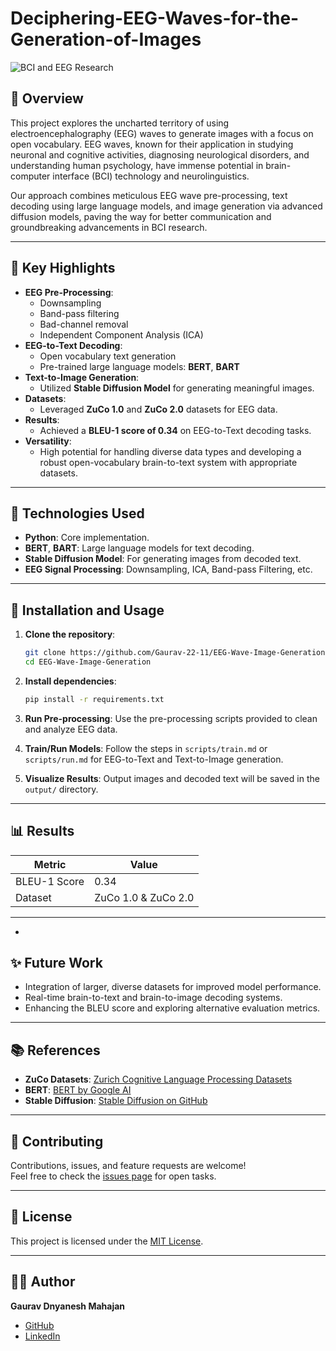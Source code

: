 # Deciphering-EEG-Waves-for-the-Generation-of-Images
![BCI and EEG Research]() <!-- You can replace this with a relevant banner or image -->

## 📖 Overview
This project explores the uncharted territory of using electroencephalography (EEG) waves to generate images with a focus on open vocabulary. EEG waves, known for their application in studying neuronal and cognitive activities, diagnosing neurological disorders, and understanding human psychology, have immense potential in brain-computer interface (BCI) technology and neurolinguistics. 

Our approach combines meticulous EEG wave pre-processing, text decoding using large language models, and image generation via advanced diffusion models, paving the way for better communication and groundbreaking advancements in BCI research.

---

## 🧠 Key Highlights
- **EEG Pre-Processing**: 
  - Downsampling
  - Band-pass filtering
  - Bad-channel removal
  - Independent Component Analysis (ICA)
- **EEG-to-Text Decoding**:
  - Open vocabulary text generation
  - Pre-trained large language models: **BERT**, **BART**
- **Text-to-Image Generation**:
  - Utilized **Stable Diffusion Model** for generating meaningful images.
- **Datasets**:
  - Leveraged **ZuCo 1.0** and **ZuCo 2.0** datasets for EEG data.
- **Results**:
  - Achieved a **BLEU-1 score of 0.34** on EEG-to-Text decoding tasks.
- **Versatility**: 
  - High potential for handling diverse data types and developing a robust open-vocabulary brain-to-text system with appropriate datasets.

---

## 🚀 Technologies Used
- **Python**: Core implementation.
- **BERT**, **BART**: Large language models for text decoding.
- **Stable Diffusion Model**: For generating images from decoded text.
- **EEG Signal Processing**: Downsampling, ICA, Band-pass Filtering, etc.

---

## 🔧 Installation and Usage
1. **Clone the repository**:
    ```bash
    git clone https://github.com/Gaurav-22-11/EEG-Wave-Image-Generation.git
    cd EEG-Wave-Image-Generation
    ```

2. **Install dependencies**:
    ```bash
    pip install -r requirements.txt
    ```

3. **Run Pre-processing**:
    Use the pre-processing scripts provided to clean and analyze EEG data.

4. **Train/Run Models**:
    Follow the steps in `scripts/train.md` or `scripts/run.md` for EEG-to-Text and Text-to-Image generation.

5. **Visualize Results**:
    Output images and decoded text will be saved in the `output/` directory.

---

## 📊 Results
| Metric        | Value  |
|---------------|--------|
| BLEU-1 Score  | 0.34   |
| Dataset       | ZuCo 1.0 & ZuCo 2.0 |

---

-

## ✨ Future Work
- Integration of larger, diverse datasets for improved model performance.
- Real-time brain-to-text and brain-to-image decoding systems.
- Enhancing the BLEU score and exploring alternative evaluation metrics.

---

## 📚 References
- **ZuCo Datasets**: [Zurich Cognitive Language Processing Datasets](https://www.cl.uzh.ch/en/research/zuco.html)
- **BERT**: [BERT by Google AI](https://github.com/google-research/bert)
- **Stable Diffusion**: [Stable Diffusion on GitHub](https://github.com/CompVis/stable-diffusion)

---

## 🤝 Contributing
Contributions, issues, and feature requests are welcome!  
Feel free to check the [issues page](https://github.com/Gaurav-22-11/EEG-Wave-Image-Generation/issues) for open tasks.

---

## 📜 License
This project is licensed under the [MIT License](LICENSE).

---

## 🧑‍💻 Author
**Gaurav Dnyanesh Mahajan**  
- [GitHub](https://github.com/Gaurav-22-11)  
- [LinkedIn](https://linkedin.com/in/gauravdnyaneshmahajan)  
